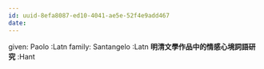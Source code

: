 ```yaml
---
id: uuid-8efa8087-ed10-4041-ae5e-52f4e9add467
date: 
---
```


given: Paolo :Latn
family: Santangelo :Latn
**明清文學作品中的情感心境詞語研究** :Hant